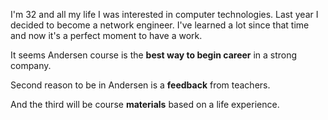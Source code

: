 I'm 32 and all my life I was interested in computer technologies. Last year I decided to become a network engineer. I've learned a lot since that time and now it's a perfect moment to have a work. 

It seems Andersen course is the **best way to begin career** in a strong company.

Second reason to be in Andersen is a **feedback** from teachers.

And the third will be course **materials** based on a life experience.

